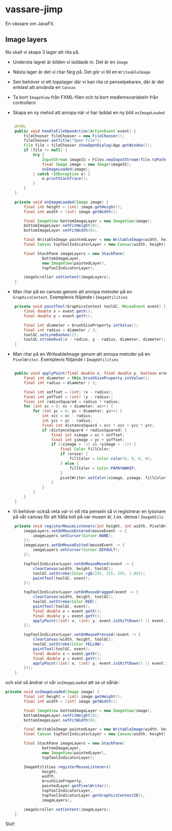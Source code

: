 # vassare-jimp

En vässare om JavaFX.

## Image layers

Nu skall vi skapa 3 lager att rita på. 
* Understa lagret är bilden vi laddade in. Det är en `Image`
* Nästa lager är det vi ritar färg på. Det gör vi till en `WriteableImage` 
* Sen behöver vi ett topplager där vi kan rita ut penselpekaren, där är det enklast att använda en `Canvas`

* Ta bort `ImageView` från FXML-filen och ta bort medlemsvariabeln från controllern
* Skapa en ny metod att anropa när vi har laddat en ny bild `onImageLoaded`

```java

    @FXML
    public void handleFileOpenAction(ActionEvent event) {
        FileChooser fileChooser = new FileChooser();
        fileChooser.setTitle("Open file");
        File file = fileChooser.showOpenDialog(App.getWindow());
        if (file != null) {
            try {
                InputStream imageIS = Files.newInputStream(file.toPath());
                final Image image = new Image(imageIS);
                onImageLoaded(image);
            } catch (IOException e) {
                e.printStackTrace();
            }
        }
    }

    private void onImageLoaded(Image image) {
        final int height = (int) image.getHeight();
        final int width = (int) image.getWidth();

        final ImageView bottomImageLayer = new ImageView(image);
        bottomImageLayer.setFitHeight(0);
        bottomImageLayer.setFitWidth(0);

        final WritableImage paintedLayer = new WritableImage(width, height);
        final Canvas topToolIndicatorLayer = new Canvas(width, height);

        final StackPane imageLayers = new StackPane(
                bottomImageLayer,
                new ImageView(paintedLayer),
                topToolIndicatorLayer);

        imageScroller.setContent(imageLayers);
    }
```

* Man ritar på en canvas genom att anropa metoder på en `GraphicsContext`. Exemplevis följande i `ImageUtilities`

```java
    private void paintTool(GraphicsContext toolGC, MouseEvent event) {
        final double x = event.getX();
        final double y = event.getY();

        final int diameter = brushSizeProperty.intValue();
        final int radius = diameter / 2;
        toolGC.setLineDashes(2);
        toolGC.strokeOval(x - radius, y - radius, diameter, diameter);
    }
```

* Man ritar på en WriteableImage genom att anropa metoder på en `PixelWriter`. Exemplevis följande i `ImageUtilities`

```java

    public void applyPaint(final double x, final double y, boolean erase, PixelWriter pixelWriter) {
        final int diameter = this.brushSizeProperty.intValue();
        final int radius = diameter / 2;

        final int xoffset = (int) (x - radius);
        final int yoffset = (int) (y - radius);
        final int radiusSquared = radius * radius;
        for (int xc = 0; xc < diameter; xc++) {
            for (int yc = 0; yc < diameter; yc++) {
                int xcc = xc - radius;
                int ycc = yc - radius;
                final int distanceSquard = xcc * xcc + ycc * ycc;
                if (distanceSquard < radiusSquared) {
                    final int ximage = xc + xoffset;
                    final int yimage = yc + yoffset;
                    if ((ximage > -1) && (yimage > -1)) {
                        final Color fillColor;
                        if (erase) {
                            fillColor = Color.color(0, 0, 0, 0);
                        } else {
                            fillColor = Color.PAPAYAWHIP;
                        }
                        pixelWriter.setColor(ximage, yimage, fillColor);
                    }
                }
            }
        }
    }
```



* Vi behöver också veta _var_ vi vill rita penseln så vi registrerar en lyssnare på vår canvas för att hålla koll på 
var musen är, t.ex. denna i `ImageUtils`

```java
    private void registerMouseListeners(int height, int width, PixelWriter pixelWriter, Canvas topToolIndicatorLayer, GraphicsContext toolGC, StackPane imageLayers) {
        imageLayers.setOnMouseEntered(mouseEvent -> {
            imageLayers.setCursor(Cursor.NONE);
        });
        imageLayers.setOnMouseExited(mouseEvent -> {
            imageLayers.setCursor(Cursor.DEFAULT);
        });

        topToolIndicatorLayer.setOnMouseMoved(event -> {
            clearCanvas(width, height, toolGC);
            toolGC.setStroke(Color.rgb(255, 255, 255, 1.0d));
            paintTool(toolGC, event);
        });

        topToolIndicatorLayer.setOnMouseDragged(event -> {
            clearCanvas(width, height, toolGC);
            toolGC.setStroke(Color.RED);
            paintTool(toolGC, event);
            final double x = event.getX();
            final double y = event.getY();
            applyPaint((int) x, (int) y, event.isShiftDown() || event.isControlDown(), pixelWriter);
        });

        topToolIndicatorLayer.setOnMousePressed((event -> {
            clearCanvas(width, height, toolGC);
            toolGC.setStroke(Color.YELLOW);
            paintTool(toolGC, event);
            final double x = event.getX();
            final double y = event.getY();
            applyPaint((int) x, (int) y, event.isShiftDown() || event.isControlDown(), pixelWriter);
        }));
    }
```

och sist så ändrar vi vår `onImageLoaded` att se ut såhär:

```java
private void onImageLoaded(Image image) {
        final int height = (int) image.getHeight();
        final int width = (int) image.getWidth();

        final ImageView bottomImageLayer = new ImageView(image);
        bottomImageLayer.setFitHeight(0);
        bottomImageLayer.setFitWidth(0);

        final WritableImage paintedLayer = new WritableImage(width, height);
        final Canvas topToolIndicatorLayer = new Canvas(width, height);

        final StackPane imageLayers = new StackPane(
                bottomImageLayer,
                new ImageView(paintedLayer),
                topToolIndicatorLayer);

        ImageUtilities.registerMouseListeners(
                height,
                width,
                brushSizeProperty,
                paintedLayer.getPixelWriter(),
                topToolIndicatorLayer,
                topToolIndicatorLayer.getGraphicsContext2D(),
                imageLayers);

        imageScroller.setContent(imageLayers);
    }
```

Slut!